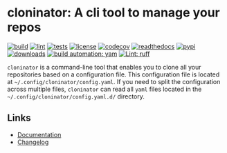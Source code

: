 # cloninator: A cli tool to manage your repos

[![build][build_badge]][build_url]
[![lint][lint_badge]][lint_url]
[![tests][tests_badge]][tests_url]
[![license][licence_badge]][licence_url]
[![codecov][codecov_badge]][codecov_url]
[![readthedocs][readthedocs_badge]][readthedocs_url]
[![pypi][pypi_badge]][pypi_url]
[![downloads][pepy_badge]][pepy_url]
[![build automation: yam][yam_badge]][yam_url]
[![Lint: ruff][ruff_badge]][ruff_url]

`cloninator` is a command-line tool that enables you to clone all your repositories based
on a configuration file. This configuration file is located at `~/.config/cloninator/config.yaml`.
If you need to split the configuration across multiple files,
`cloninator` can read all `yaml` files located in the `~/.config/cloninator/config.yaml.d/` directory.

## Links

-   [Documentation]
-   [Changelog]

[build_badge]: https://github.com/spapanik/cloninator/actions/workflows/build.yml/badge.svg
[build_url]: https://github.com/spapanik/cloninator/actions/workflows/build.yml
[lint_badge]: https://github.com/spapanik/cloninator/actions/workflows/lint.yml/badge.svg
[lint_url]: https://github.com/spapanik/cloninator/actions/workflows/lint.yml
[tests_badge]: https://github.com/spapanik/cloninator/actions/workflows/tests.yml/badge.svg
[tests_url]: https://github.com/spapanik/cloninator/actions/workflows/tests.yml
[licence_badge]: https://img.shields.io/pypi/l/cloninator
[licence_url]: https://cloninator.readthedocs.io/en/stable/LICENSE/
[codecov_badge]: https://codecov.io/github/spapanik/cloninator/graph/badge.svg?token=Q20F84BW72
[codecov_url]: https://codecov.io/github/spapanik/cloninator
[readthedocs_badge]: https://readthedocs.org/projects/cloninator/badge/?version=latest
[readthedocs_url]: https://cloninator.readthedocs.io/en/latest/
[pypi_badge]: https://img.shields.io/pypi/v/cloninator
[pypi_url]: https://pypi.org/project/cloninator
[pepy_badge]: https://pepy.tech/badge/cloninator
[pepy_url]: https://pepy.tech/project/cloninator
[yam_badge]: https://img.shields.io/badge/build%20automation-yamk-success
[yam_url]: https://github.com/spapanik/yamk
[ruff_badge]: https://img.shields.io/endpoint?url=https://raw.githubusercontent.com/charliermarsh/ruff/main/assets/badge/v1.json
[ruff_url]: https://github.com/charliermarsh/ruff
[Documentation]: https://cloninator.readthedocs.io/en/stable/
[Changelog]: https://cloninator.readthedocs.io/en/stable/CHANGELOG/
